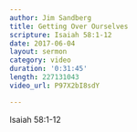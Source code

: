 ```yaml
---
author: Jim Sandberg
title: Getting Over Ourselves
scripture: Isaiah 58:1-12
date: 2017-06-04
layout: sermon
category: video
duration: '0:31:45' 
length: 227131043
video_url: P97X2bI8sdY

---
```


Isaiah 58:1-12
